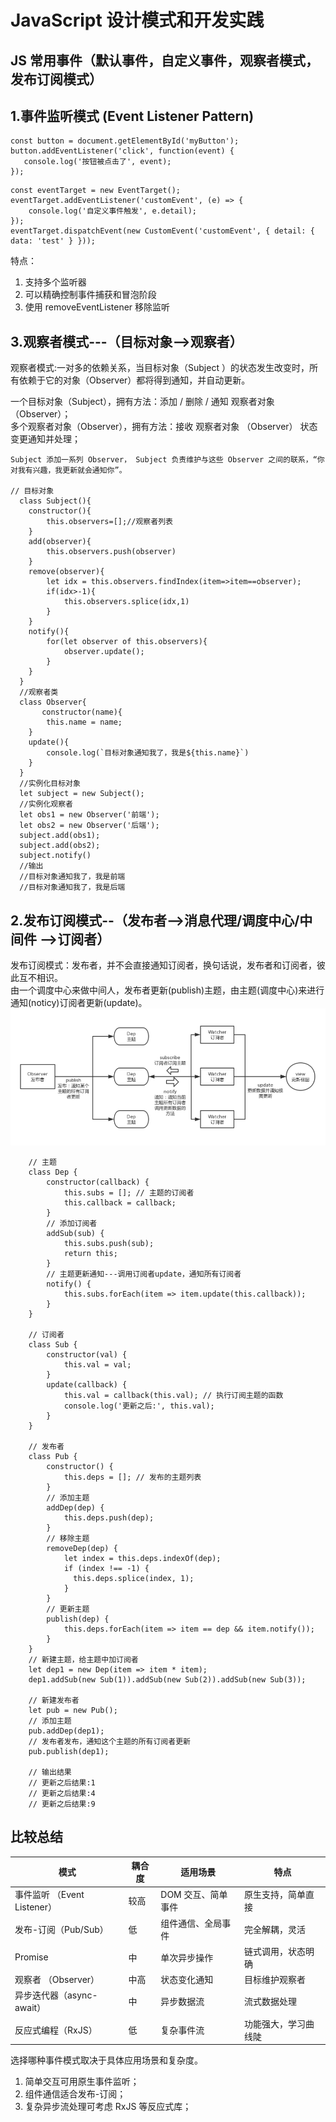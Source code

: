 # JavaScript 设计模式和开发实践

## JS 常用事件（默认事件，自定义事件，观察者模式，发布订阅模式）

## 1.事件监听模式 (Event Listener Pattern)

```DOM 元素事件监听
const button = document.getElementById('myButton');
button.addEventListener('click', function(event) {
   console.log('按钮被点击了', event);
});
```

```自定义事件监听
const eventTarget = new EventTarget();
eventTarget.addEventListener('customEvent', (e) => {
    console.log('自定义事件触发', e.detail);
});
eventTarget.dispatchEvent(new CustomEvent('customEvent', { detail: { data: 'test' } }));

```

特点：

1. 支持多个监听器
2. 可以精确控制事件捕获和冒泡阶段
3. 使用 removeEventListener 移除监听

## 3.观察者模式---（目标对象-->观察者）

观察者模式:一对多的依赖关系，当目标对象（Subject ）的状态发生改变时，所有依赖于它的对象（Observer）都将得到通知，并自动更新。

一个目标对象（Subject），拥有方法：添加 / 删除 / 通知 观察者对象 （Observer）；  
多个观察者对象（Observer），拥有方法：接收 观察者对象 （Observer） 状态变更通知并处理；

```code
Subject 添加一系列 Observer， Subject 负责维护与这些 Observer 之间的联系，“你对我有兴趣，我更新就会通知你”。

// 目标对象
  class Subject(){
    constructor(){
        this.observers=[];//观察者列表
    }
    add(observer){
        this.observers.push(observer)
    }
    remove(observer){
        let idx = this.observers.findIndex(item=>item==observer);
        if(idx>-1){
            this.observers.splice(idx,1)
        }
    }
    notify(){
        for(let observer of this.observers){
            observer.update();
        }
    }
  }
  //观察者类
  class Observer{
       constructor(name){
        this.name = name;
    }
    update(){
        console.log(`目标对象通知我了，我是${this.name}`)
    }
  }
  //实例化目标对象
  let subject = new Subject();
  //实例化观察者
  let obs1 = new Observer('前端');
  let obs2 = new Observer('后端');
  subject.add(obs1);
  subject.add(obs2);
  subject.notify()
  //输出
  //目标对象通知我了，我是前端
  //目标对象通知我了，我是后端
```

## 2.发布订阅模式--（发布者-->消息代理/调度中心/中间件 -->订阅者）

发布订阅模式：发布者，并不会直接通知订阅者，换句话说，发布者和订阅者，彼此互不相识。  
由一个调度中心来做中间人，发布者更新(publish)主题，由主题(调度中心)来进行通知(noticy)订阅者更新(update)。
![发布订阅](./img/Publish-And-Subscribe.png)

```code
    // 主题
    class Dep {
        constructor(callback) {
            this.subs = []; // 主题的订阅者
            this.callback = callback;
        }
        // 添加订阅者
        addSub(sub) {
            this.subs.push(sub);
            return this;
        }
        // 主题更新通知---调用订阅者update，通知所有订阅者
        notify() {
            this.subs.forEach(item => item.update(this.callback));
        }
    }

    // 订阅者
    class Sub {
        constructor(val) {
            this.val = val;
        }
        update(callback) {
            this.val = callback(this.val); // 执行订阅主题的函数
            console.log('更新之后:', this.val);
        }
    }

    // 发布者
    class Pub {
        constructor() {
            this.deps = []; // 发布的主题列表
        }
        // 添加主题
        addDep(dep) {
            this.deps.push(dep);
        }
        // 移除主题
        removeDep(dep) {
            let index = this.deps.indexOf(dep);
            if (index !== -1) {
              this.deps.splice(index, 1);
            }
        }
        // 更新主题
        publish(dep) {
            this.deps.forEach(item => item == dep && item.notify());
        }
    }
    // 新建主题，给主题中加订阅者
    let dep1 = new Dep(item => item * item);
    dep1.addSub(new Sub(1)).addSub(new Sub(2)).addSub(new Sub(3));

    // 新建发布者
    let pub = new Pub();
    // 添加主题
    pub.addDep(dep1);
    // 发布者发布，通知这个主题的所有订阅者更新
    pub.publish(dep1);

    // 输出结果
    // 更新之后结果:1
    // 更新之后结果:4
    // 更新之后结果:9
```

## 比较总结

| 模式                        | 耦合度 | 适用场景           | 特点                 |
| --------------------------- | ------ | ------------------ | -------------------- |
| 事件监听 （Event Listener） | 较高   | DOM 交互、简单事件 | 原生支持，简单直接   |
| 发布-订阅（Pub/Sub）        | 低     | 组件通信、全局事件 | 完全解耦，灵活       |
| Promise                     | 中     | 单次异步操作       | 链式调用，状态明确   |
| 观察者 （Observer）         | 中高   | 状态变化通知       | 目标维护观察者       |
| 异步迭代器（async-await）   | 中     | 异步数据流         | 流式数据处理         |
| 反应式编程（RxJS）          | 低     | 复杂事件流         | 功能强大，学习曲线陡 |

选择哪种事件模式取决于具体应用场景和复杂度。

1. 简单交互可用原生事件监听；
2. 组件通信适合发布-订阅；
3. 复杂异步流处理可考虑 RxJS 等反应式库；
